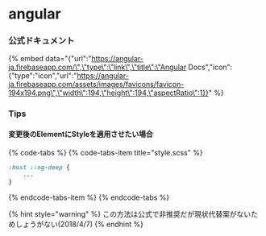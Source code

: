 # angular

### 公式ドキュメント

{% embed data="{\"url\":\"https://angular-ja.firebaseapp.com/\",\"type\":\"link\",\"title\":\"Angular Docs\",\"icon\":{\"type\":\"icon\",\"url\":\"https://angular-ja.firebaseapp.com/assets/images/favicons/favicon-194x194.png\",\"width\":194,\"height\":194,\"aspectRatio\":1}}" %}

### Tips

#### 変更後のElementにStyleを適用させたい場合

{% code-tabs %}
{% code-tabs-item title="style.scss" %}
```css
:host ::ng-deep {
    ...
}
```
{% endcode-tabs-item %}
{% endcode-tabs %}

{% hint style="warning" %}
この方法は公式で非推奨だが現状代替案がないためしょうがない\(2018/4/7\)
{% endhint %}



